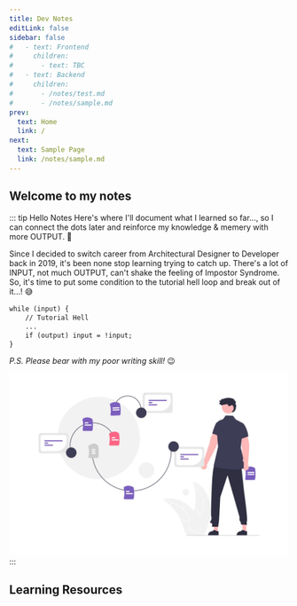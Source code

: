 ```yaml
---
title: Dev Notes
editLink: false
sidebar: false
#   - text: Frontend
#     children: 
#       - text: TBC
#   - text: Backend
#     children: 
#       - /notes/test.md
#       - /notes/sample.md
prev:
  text: Home
  link: /
next:
  text: Sample Page
  link: /notes/sample.md
---
```


## Welcome to my notes

::: tip Hello Notes
Here's where I'll document what I learned so far..., so I can connect the dots later and reinforce my knowledge & memery with more OUTPUT. :monocle_face:

Since I decided to switch career from Architectural Designer to Developer back in 2019, it's been none stop learning trying to catch up. There's a lot of INPUT, not much OUTPUT, can't shake the feeling of Impostor Syndrome. So, it's time to put some condition to the tutorial hell loop and break out of it...! :sweat_smile:

``` js:no-line-numbers
while (input) {
    // Tutorial Hell
    ...
    if (output) input = !input;
}
```

*P.S. Please bear with my poor writing skill!* :wink:

![Thought process from unDraw](/notes/thought_process.webp)
:::

## Learning Resources
